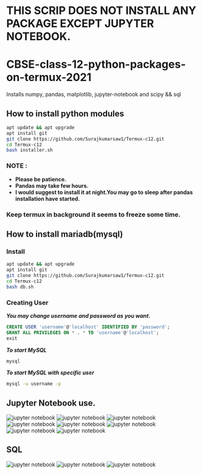 # THIS SCRIP DOES NOT INSTALL ANY PACKAGE EXCEPT JUPYTER NOTEBOOK.
# CBSE-class-12-python-packages-on-termux-2021
Installs numpy, pandas, matplotlib, jupyter-notebook and scipy && sql

## How to install python modules
```bash
apt update && apt upgrade
apt install git
git clone https://github.com/Surajkumarsaw1/Termux-c12.git
cd Termux-c12
bash installer.sh
```

### NOTE :
- **Please be patience.**
- **Pandas may take few hours.**
- **I would suggest to install it at night.You may go to sleep after pandas installation have started.**

### Keep termux in background it seems to freeze some time.

## How to install mariadb(mysql)
### Install
```bash
apt update && apt upgrade
apt install git
git clone https://github.com/Surajkumarsaw1/Termux-c12.git
cd Termux-c12
bash db.sh
```
### Creating User
_**You may change username and password as you want.**_
```sql
CREATE USER 'username'@'localhost' IDENTIFIED BY 'password';
GRANT ALL PRIVILEGES ON * . * TO 'username'@'localhost';
exit
```
_**To start MySQL**_
```bash
mysql
```
_**To start MySQL with specific user**_
```bash
mysql -u username -p
```
## Jupyter Notebook use.
![jupyter notebook](/imgs/a1.jpg)
![jupyter notebook](/imgs/a21.jpg)
![jupyter notebook](/imgs/a22.jpg)
![jupyter notebook](/imgs/a23.jpg)
![jupyter notebook](/imgs/a3.jpg)
![jupyter notebook](/imgs/a4.jpg)
![jupyter notebook](/imgs/a6.jpg)
![jupyter notebook](/imgs/a7.jpg)
## SQL
![jupyter notebook](/imgs/b1.jpg)
![jupyter notebook](/imgs/b2.jpg)
![jupyter notebook](/imgs/b3.jpg)

